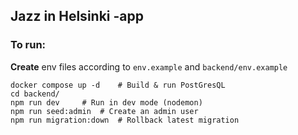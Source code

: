 ## Jazz in Helsinki -app

### To run:

__Create__ env files according to `env.example` and `backend/env.example`

```
docker compose up -d	# Build & run PostGresQL
cd backend/
npm run dev		# Run in dev mode (nodemon)
npm run seed:admin	# Create an admin user
npm run migration:down	# Rollback latest migration
```
